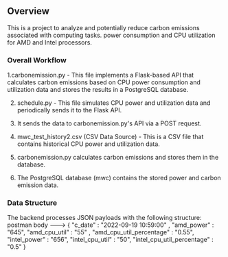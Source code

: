 ## Overview

This is a project to analyze and potentially reduce carbon emissions associated with computing tasks. power consumption and CPU utilization for AMD and Intel processors.

### Overall Workflow

1.carbonemission.py - This file implements a Flask-based API that calculates carbon emissions based on CPU power consumption and utilization data and stores the results in a PostgreSQL database.

2. schedule.py - This file simulates CPU power and utilization data and periodically sends it to the Flask API.

3. It sends the data to carbonemission.py's API via a POST request.
   
4. mwc_test_history2.csv (CSV Data Source) - This is a CSV file that contains historical CPU power and utilization data.

5. carbonemission.py calculates carbon emissions and stores them in the database.

6. The PostgreSQL database (mwc) contains the stored power and carbon emission data.



### Data Structure

The backend processes JSON payloads with the following structure:
postman body --->
{
        "c_date" : "2022-09-19 10:59:00" ,
        "amd_power" : "645",
        "amd_cpu_util" : "55"  ,
        "amd_cpu_util_percentage" : "0.55",
        "intel_power"  : "656",
        "intel_cpu_util"  : "50",
        "intel_cpu_util_percentage" : "0.5"
}
